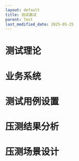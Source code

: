```yaml
---
layout: default
title: 测试面试
parent: Test
last_modified_date: 2025-05-25
---
```


# 测试理论

# 业务系统

# 测试用例设置

# 压测结果分析

# 压测场景设计



